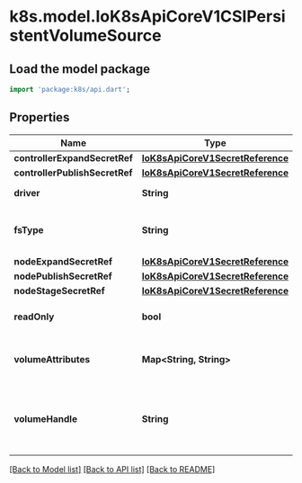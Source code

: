 # k8s.model.IoK8sApiCoreV1CSIPersistentVolumeSource

## Load the model package
```dart
import 'package:k8s/api.dart';
```

## Properties
Name | Type | Description | Notes
------------ | ------------- | ------------- | -------------
**controllerExpandSecretRef** | [**IoK8sApiCoreV1SecretReference**](IoK8sApiCoreV1SecretReference.md) |  | [optional] 
**controllerPublishSecretRef** | [**IoK8sApiCoreV1SecretReference**](IoK8sApiCoreV1SecretReference.md) |  | [optional] 
**driver** | **String** | driver is the name of the driver to use for this volume. Required. | 
**fsType** | **String** | fsType to mount. Must be a filesystem type supported by the host operating system. Ex. \"ext4\", \"xfs\", \"ntfs\". | [optional] 
**nodeExpandSecretRef** | [**IoK8sApiCoreV1SecretReference**](IoK8sApiCoreV1SecretReference.md) |  | [optional] 
**nodePublishSecretRef** | [**IoK8sApiCoreV1SecretReference**](IoK8sApiCoreV1SecretReference.md) |  | [optional] 
**nodeStageSecretRef** | [**IoK8sApiCoreV1SecretReference**](IoK8sApiCoreV1SecretReference.md) |  | [optional] 
**readOnly** | **bool** | readOnly value to pass to ControllerPublishVolumeRequest. Defaults to false (read/write). | [optional] 
**volumeAttributes** | **Map<String, String>** | volumeAttributes of the volume to publish. | [optional] [default to const {}]
**volumeHandle** | **String** | volumeHandle is the unique volume name returned by the CSI volume plugin’s CreateVolume to refer to the volume on all subsequent calls. Required. | 

[[Back to Model list]](../README.md#documentation-for-models) [[Back to API list]](../README.md#documentation-for-api-endpoints) [[Back to README]](../README.md)


